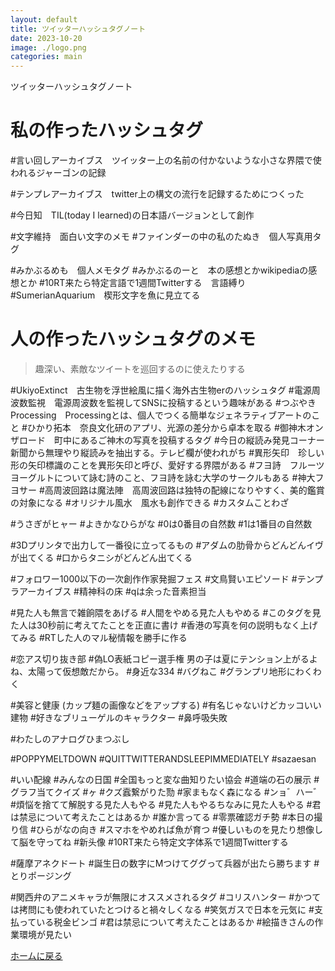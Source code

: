 ```yaml
---
layout: default
title: ツイッターハッシュタグノート
date: 2023-10-20
image: ./logo.png
categories: main
---
```

ツイッターハッシュタグノート
# 私の作ったハッシュタグ

#言い回しアーカイブス　ツイッター上の名前の付かないような小さな界隈で使われるジャーゴンの記録

#テンプレアーカイブス　twitter上の構文の流行を記録するためにつくった

#今日知　TIL(today I learned)の日本語バージョンとして創作

#文字維持　面白い文字のメモ
#ファインダーの中の私のたぬき　個人写真用タグ

#みかぶるめも　個人メモタグ
#みかぶるのーと　本の感想とかwikipediaの感想とか
#10RT来たら特定言語で1週間Twitterする　言語縛り
#SumerianAquarium　楔形文字を魚に見立てる

# 人の作ったハッシュタグのメモ
>趣深い、素敵なツイートを巡回するのに使えたりする

#UkiyoExtinct　古生物を浮世絵風に描く海外古生物erのハッシュタグ
#電源周波数監視　電源周波数を監視してSNSに投稿するという趣味がある
#つぶやきProcessing　Processingとは、個人でつくる簡単なジェネラティブアートのこと
#ひかり拓本　奈良文化研のアプリ、光源の差分から卓本を取る
#御神木オンザロード　町中にあるご神木の写真を投稿するタグ
#今日の縦読み発見コーナー　新聞から無理やり縦読みを抽出する。テレビ欄が使われがち
#異形矢印　珍しい形の矢印標識のことを異形矢印と呼び、愛好する界隈がある
#フヨ詩　フルーツヨーグルトについて詠む詩のこと、フヨ詩を詠む大学のサークルもある
#神大フヨサー
#高周波回路は魔法陣　高周波回路は独特の配線になりやすく、美的鑑賞の対象になる
#オリジナル風水　風水も創作できる
#カスタムことわざ

#うさぎがヒャー
#よきかなひらがな
#0は0番目の自然数
#1は1番目の自然数

#3Dプリンタで出力して一番役に立ってるもの
#アダムの肋骨からどんどんイヴが出てくる
#口からタニシがどんどん出てくる

#フォロワー1000以下の一次創作作家発掘フェス
#文鳥賢いエピソード
#テンプラアーカイブス
#精神科の床
#qは余った音素担当

#見た人も無言で雑餉隈をあげる
#人間をやめる見た人もやめる
#このタグを見た人は30秒前に考えてたことを正直に書け
#香港の写真を何の説明もなく上げてみる
#RTした人のマル秘情報を勝手に作る

#恋アス切り抜き部
#偽LO表紙コピー選手権
男の子は夏にテンション上がるよね、太陽って仮想敵だから。
#身近な334
#バグねこ
#グランプリ地形にわくわく

#美容と健康 (カップ麺の画像などをアップする)
#有名じゃないけどカッコいい建物
#好きなブリューゲルのキャラクター
#鼻呼吸失敗

#わたしのアナログひまつぶし

#POPPYMELTDOWN
#QUITTWITTERANDSLEEPIMMEDIATELY
#sazaesan

#いい配線
#みんなの日国
#全国もっと変な曲知りたい協会
#道端の石の展示
#グラフ当てクイズ
#ヶ
#クズ蠧繋がりた勚
#家まもなく森になる
#ンョ゛ハー゛
#煩悩を捨てて解脱する見た人もやる
#見た人もやるちなみに見た人もやる
#君は禁忌について考えたことはあるか
#誰か言ってる
#零票確認ガチ勢
#本日の撮り信
#ひらがなの向き
#スマホをやめれば魚が育つ
#優しいものを見たり想像して脳を守ってね
#新头像
#10RT来たら特定文字体系で1週間Twitterする

#薩摩アネクドート
#誕生日の数字にMつけてググって兵器が出たら勝ちます
#とりポージング

#関西弁のアニメキャラが無限にオススメされるタグ
#コリスハンター
#かつては拷問にも使われていたとつけると禍々しくなる
#笑気ガスで日本を元気に
#支払っている税金ビンゴ
#君は禁忌について考えたことはあるか
#絵描きさんの作業環境が見たい

[ホームに戻る](./)
